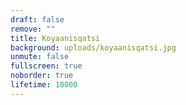 ```yaml
---
draft: false
remove: ""
title: Koyaanisqatsi
background: uploads/koyaanisqatsi.jpg
unmute: false
fullscreen: true
noborder: true
lifetime: 10000
---
```

